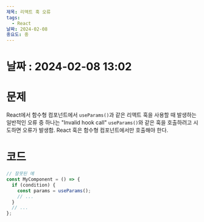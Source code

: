 ```yaml
---
제목: 리액트 훅 오류
tags:
  - React
날짜: 2024-02-08
중요도: 중
---
```

# 날짜 : 2024-02-08  13:02


# 문제

React에서 함수형 컴포넌트에서 `useParams()`과 같은 리액트 훅을 사용할 때 발생하는 일반적인 오류 중 하나는 "Invalid hook call" 
`useParams()`와 같은 훅을 호출하려고 시도하면 오류가 발생함. React 훅은 함수형 컴포넌트에서만 호출해야 한다.


# 코드


```javascript
// 잘못된 예
const MyComponent = () => {
  if (condition) {
    const params = useParams();
    // ...
  }
  // ...
};

```